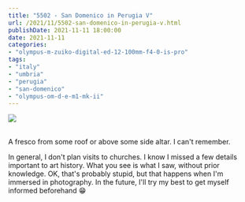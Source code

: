 ```yaml
---
title: "5502 - San Domenico in Perugia V"
url: /2021/11/5502-san-domenico-in-perugia-v.html
publishDate: 2021-11-11 18:00:00
date: 2021-11-11
categories:
- "olympus-m-zuiko-digital-ed-12-100mm-f4-0-is-pro"
tags:
- "italy"
- "umbria"
- "perugia"
- "san-domenico"
- "olympus-om-d-e-m1-mk-ii"
---
```

<div class="container">
<div class="center"><a target="_blank" href="https://d25zfm9zpd7gm5.cloudfront.net/1200x1200/2019/20190902_100456_lr.jpg"><img class="webfeedsFeaturedVisual" src="https://d25zfm9zpd7gm5.cloudfront.net/0600x0600/2019/20190902_100456_lr.jpg" /></a></div>
</div>
<br />

A fresco from some roof or above some side altar. I can't
remember.

In general, I don't plan visits to churches. I know I missed
a few details important to art history. What you see is what
I saw, without prior knowledge. OK, that's probably stupid,
but that happens when I'm immersed in photography. In the
future, I'll try my best to get myself informed beforehand
:grin:
